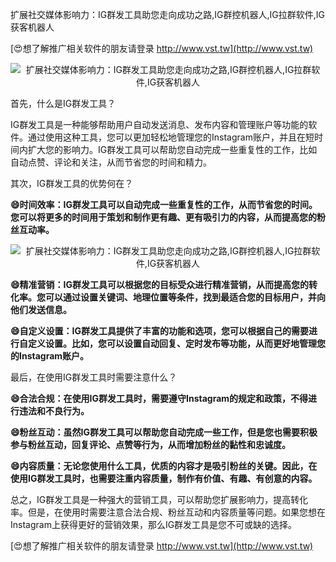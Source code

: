 扩展社交媒体影响力：IG群发工具助您走向成功之路,IG群控机器人,IG拉群软件,IG获客机器人

[😍想了解推广相关软件的朋友请登录 http://www.vst.tw](http://www.vst.tw)

 <center><img src="https://vst.tw/MP4/tuiguang/png/5.png" alt="扩展社交媒体影响力：IG群发工具助您走向成功之路,IG群控机器人,IG拉群软件,IG获客机器人"></center>

首先，什么是IG群发工具？

IG群发工具是一种能够帮助用户自动发送消息、发布内容和管理账户等功能的软件。通过使用这种工具，您可以更加轻松地管理您的Instagram账户，并且在短时间内扩大您的影响力。IG群发工具可以帮助您自动完成一些重复性的工作，比如自动点赞、评论和关注，从而节省您的时间和精力。

其次，IG群发工具的优势何在？

**😄时间效率：IG群发工具可以自动完成一些重复性的工作，从而节省您的时间。您可以将更多的时间用于策划和制作更有趣、更有吸引力的内容，从而提高您的粉丝互动率。**

 <center><img src="https://vst.tw/MP4/tuiguang/png/2.png" alt="扩展社交媒体影响力：IG群发工具助您走向成功之路,IG群控机器人,IG拉群软件,IG获客机器人"></center>

**😄精准营销：IG群发工具可以根据您的目标受众进行精准营销，从而提高您的转化率。您可以通过设置关键词、地理位置等条件，找到最适合您的目标用户，并向他们发送信息。**

**😄自定义设置：IG群发工具提供了丰富的功能和选项，您可以根据自己的需要进行自定义设置。比如，您可以设置自动回复、定时发布等功能，从而更好地管理您的Instagram账户。**

最后，在使用IG群发工具时需要注意什么？

**😄合法合规：在使用IG群发工具时，需要遵守Instagram的规定和政策，不得进行违法和不良行为。**

**😄粉丝互动：虽然IG群发工具可以帮助您自动完成一些工作，但是您也需要积极参与粉丝互动，回复评论、点赞等行为，从而增加粉丝的黏性和忠诚度。**

**😄内容质量：无论您使用什么工具，优质的内容才是吸引粉丝的关键。因此，在使用IG群发工具时，也需要注重内容质量，制作有价值、有趣、有创意的内容。**

总之，IG群发工具是一种强大的营销工具，可以帮助您扩展影响力，提高转化率。但是，在使用时需要注意合法合规、粉丝互动和内容质量等问题。如果您想在Instagram上获得更好的营销效果，那么IG群发工具是您不可或缺的选择。

[😍想了解推广相关软件的朋友请登录 http://www.vst.tw](http://www.vst.tw)



